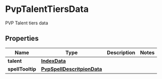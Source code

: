 

# PvpTalentTiersData

PVP Talent tiers data

## Properties

Name | Type | Description | Notes
------------ | ------------- | ------------- | -------------
**talent** | [**IndexData**](IndexData.md) |  | 
**spellTooltip** | [**PvpSpellDescritpionData**](PvpSpellDescritpionData.md) |  | 



